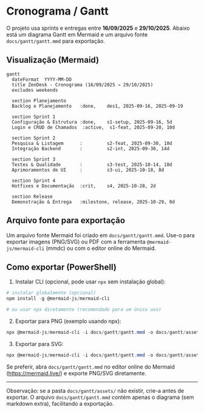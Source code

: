 # Cronograma / Gantt

O projeto usa sprints e entregas entre **16/09/2025** e **29/10/2025**. Abaixo está um diagrama Gantt em Mermaid e um arquivo fonte `docs/gantt/gantt.mmd` para exportação.

## Visualização (Mermaid)

```mermaid
gantt
  dateFormat  YYYY-MM-DD
  title ZenDesk - Cronograma (16/09/2025 → 29/10/2025)
  excludes weekends

  section Planejamento
  Backlog e Planejamento   :done,    des1, 2025-09-16, 2025-09-19

  section Sprint 1
  Configuração & Estrutura :done,    s1-setup, 2025-09-16, 5d
  Login e CRUD de Chamados  :active,  s1-feat, 2025-09-20, 10d

  section Sprint 2
  Pesquisa & Listagem      :         s2-feat, 2025-09-30, 10d
  Integração Backend       :         s2-int, 2025-09-30, 14d

  section Sprint 3
  Testes & Qualidade       :         s3-test, 2025-10-14, 10d
  Aprimoramentos de UI     :         s3-ui, 2025-10-18, 8d

  section Sprint 4
  Hotfixes e Documentação  :crit,    s4, 2025-10-28, 2d

  section Release
  Demonstração & Entrega   :milestone, release, 2025-10-29, 0d
```

## Arquivo fonte para exportação

Um arquivo fonte Mermaid foi criado em `docs/gantt/gantt.mmd`. Use-o para exportar imagens (PNG/SVG) ou PDF com a ferramenta `@mermaid-js/mermaid-cli` (mmdc) ou com o editor online do Mermaid.

## Como exportar (PowerShell)

1) Instalar CLI (opcional, pode usar `npx` sem instalação global):

```powershell
# instalar globalmente (opcional)
npm install -g @mermaid-js/mermaid-cli

# ou usar npx diretamente (recomendado para um único uso)
```

2) Exportar para PNG (exemplo usando npx):

```powershell
npx @mermaid-js/mermaid-cli -i docs/gantt/gantt.mmd -o docs/gantt/assets/gantt.png
```

3) Exportar para SVG:

```powershell
npx @mermaid-js/mermaid-cli -i docs/gantt/gantt.mmd -o docs/gantt/assets/gantt.svg
```

Se preferir, abra `docs/gantt/gantt.mmd` no editor online do Mermaid (https://mermaid.live/) e exporte PNG/SVG diretamente.

---

Observação: se a pasta `docs/gantt/assets/` não existir, crie-a antes de exportar. O arquivo `docs/gantt/gantt.mmd` contém apenas o diagrama (sem markdown extra), facilitando a exportação.
